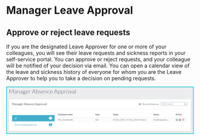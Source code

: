 Manager Leave Approval
==========

Approve or reject leave requests
------------------------

If you are the designated Leave Approver for one or more of your colleagues, you will see their leave requests and sickness reports in your self-service portal. You can approve or reject requests, and your colleague will be notified of your decision via email. You can open a calendar view of the leave and sickness history of everyone for whom you are the Leave Approver to help you to take a decision on pending requests. 

![image](../img/manager-leave-approval.png)